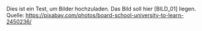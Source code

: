 Dies ist ein Test, um Bilder hochzuladen.
Das Bild soll hier [BILD_01] liegen.
Quelle: https://pixabay.com/photos/board-school-university-to-learn-2450236/